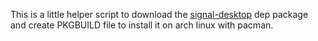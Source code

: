 This is a little helper script to download the [signal-desktop](https://signal.org) dep package
and create PKGBUILD file to install it on arch linux with pacman.


